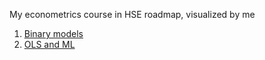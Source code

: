 My econometrics course in HSE roadmap, visualized by me

1. [Binary models](https://github.com/danyanyam/ilikeeconomics/blob/master/Helpful%20Stuff/Econometrics/Бинарные%20модели.pdf)
2. [OLS and ML](https://github.com/danyanyam/ilikeeconomics/blob/master/Helpful%20Stuff/Econometrics/Множественная%20линейная%20регрсессия.pdf)
